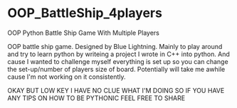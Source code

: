 # OOP_BattleShip_4players
OOP Python Battle Ship Game With Multiple Players


OOP battle ship game. Designed by Blue Lightning.
Mainly to play around and try to learn python by writeing a project I wrote in C++ into python.
And cause I wanted to challenge myself everything is set up so you can change the set-up/number of players size of board.
Potentially will take me awhile cause I'm not working on it consistently.


OKAY BUT LOW KEY I HAVE NO CLUE WHAT I'M DOING SO IF YOU HAVE ANY TIPS ON HOW TO BE PYTHONIC FEEL FREE TO SHARE
